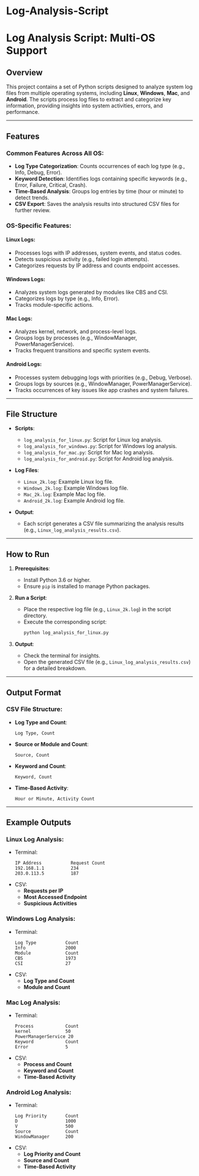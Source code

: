 # Log-Analysis-Script

# Log Analysis Script: Multi-OS Support

## Overview

This project contains a set of Python scripts designed to analyze system log files from multiple operating systems, including **Linux**, **Windows**, **Mac**, and **Android**. The scripts process log files to extract and categorize key information, providing insights into system activities, errors, and performance.

---

## Features

### Common Features Across All OS:
- **Log Type Categorization**: Counts occurrences of each log type (e.g., Info, Debug, Error).
- **Keyword Detection**: Identifies logs containing specific keywords (e.g., Error, Failure, Critical, Crash).
- **Time-Based Analysis**: Groups log entries by time (hour or minute) to detect trends.
- **CSV Export**: Saves the analysis results into structured CSV files for further review.

### OS-Specific Features:
#### **Linux Logs**:
- Processes logs with IP addresses, system events, and status codes.
- Detects suspicious activity (e.g., failed login attempts).
- Categorizes requests by IP address and counts endpoint accesses.

#### **Windows Logs**:
- Analyzes system logs generated by modules like CBS and CSI.
- Categorizes logs by type (e.g., Info, Error).
- Tracks module-specific actions.

#### **Mac Logs**:
- Analyzes kernel, network, and process-level logs.
- Groups logs by processes (e.g., WindowManager, PowerManagerService).
- Tracks frequent transitions and specific system events.

#### **Android Logs**:
- Processes system debugging logs with priorities (e.g., Debug, Verbose).
- Groups logs by sources (e.g., WindowManager, PowerManagerService).
- Tracks occurrences of key issues like app crashes and system failures.

---

## File Structure

- **Scripts**:
  - `log_analysis_for_linux.py`: Script for Linux log analysis.
  - `log_analysis_for_windows.py`: Script for Windows log analysis.
  - `log_analysis_for_mac.py`: Script for Mac log analysis.
  - `log_analysis_for_android.py`: Script for Android log analysis.
  
- **Log Files**:
  - `Linux_2k.log`: Example Linux log file.
  - `Windows_2k.log`: Example Windows log file.
  - `Mac_2k.log`: Example Mac log file.
  - `Android_2k.log`: Example Android log file.

- **Output**:
  - Each script generates a CSV file summarizing the analysis results (e.g., `Linux_log_analysis_results.csv`).

---

## How to Run

1. **Prerequisites**:
   - Install Python 3.6 or higher.
   - Ensure `pip` is installed to manage Python packages.

2. **Run a Script**:
   - Place the respective log file (e.g., `Linux_2k.log`) in the script directory.
   - Execute the corresponding script:
     ```bash
     python log_analysis_for_linux.py
     ```

3. **Output**:
   - Check the terminal for insights.
   - Open the generated CSV file (e.g., `Linux_log_analysis_results.csv`) for a detailed breakdown.

---

## Output Format

### CSV File Structure:
- **Log Type and Count**:
  ```
  Log Type, Count
  ```
- **Source or Module and Count**:
  ```
  Source, Count
  ```
- **Keyword and Count**:
  ```
  Keyword, Count
  ```
- **Time-Based Activity**:
  ```
  Hour or Minute, Activity Count
  ```

---

## Example Outputs

### Linux Log Analysis:
- Terminal:
  ```
  IP Address           Request Count
  192.168.1.1          234
  203.0.113.5          187
  ```
- CSV:
  - **Requests per IP**
  - **Most Accessed Endpoint**
  - **Suspicious Activities**

### Windows Log Analysis:
- Terminal:
  ```
  Log Type           Count
  Info               2000
  Module             Count
  CBS                1973
  CSI                27
  ```
- CSV:
  - **Log Type and Count**
  - **Module and Count**

### Mac Log Analysis:
- Terminal:
  ```
  Process            Count
  kernel             50
  PowerManagerService 20
  Keyword            Count
  Error              5
  ```
- CSV:
  - **Process and Count**
  - **Keyword and Count**
  - **Time-Based Activity**

### Android Log Analysis:
- Terminal:
  ```
  Log Priority       Count
  D                  1000
  V                  500
  Source             Count
  WindowManager      200
  ```
- CSV:
  - **Log Priority and Count**
  - **Source and Count**
  - **Time-Based Activity**


